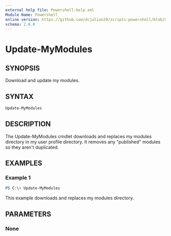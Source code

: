 ```yaml
---
external help file: Powershell-help.xml
Module Name: Powershell
online version: https://github.com/dcjulian29/scripts-powershell/blob/main/Modules/Powershell/docs/Update-MyModules.md
schema: 2.0.0
---
```


# Update-MyModules

## SYNOPSIS

Download and update my modules.

## SYNTAX

```powershell
Update-MyModules
```

## DESCRIPTION

The Update-MyModules cmdlet downloads and replaces my modules directory in my user profile directory. It removes any "published" modules so they aren't duplicated.

## EXAMPLES

### Example 1

```powershell
PS C:\> Update-MyModules

```

This example downloads and replaces my modules directory.

## PARAMETERS

### None
